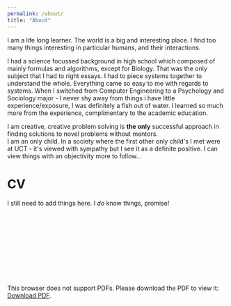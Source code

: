 ```yaml
---
permalink: /about/
title: "About"
---
```


I am a life long learner. The world is a big and interesting place. I find too many things interesting in particular humans, and their interactions.

I had a science focussed background in high school which composed of mainly formulas and algorithms, except for Biology. That was the only subject that I had to right essays. I had to piece systems together to understand the whole. Everything came so easy to me with regards to systems.
When I switched from Computer Engineering to a Psychology and Sociology major - I never shy away from things i have little experience/exposure, I was definitely a fish out of water. I learned so much more from the experience, complimentary to the academic education.

I am creative, creative problem solving is **the only** successful approach in finding solutions to novel problems without mentors.
<br> I am an only child. In a society where the first other only child's I met were at UCT - it's viewed with sympathy but I see it as a definite positive. I can view things with an objectivity
more to follow...  

<div class="blurb">
    <h1>CV</h1>
	<p>I still need to add things here. I <em>do</em> know things, promise!</p>
  <object data="/assets/Waheeb_Resume.pdf" type="application/pdf" width="700px" height="900px">
    <embed src="/assets/Waheeb_Resume.pdf">
        <p>This browser does not support PDFs. Please download the PDF to view it: <a href="/assets/Waheeb_Resume.pdf">Download PDF</a>.</p>
    </embed>
</object>
<!-- <iframe src="http://docs.google.com/gview?url=https://drive.google.com/open?id=1ZmJD0QuqHUQD44JQgH3hx53lxRtlpgd0&embedded=true" style="width:718px; height:900px;" frameborder="0"></iframe> -->

</div><!-- /.blurb -->
